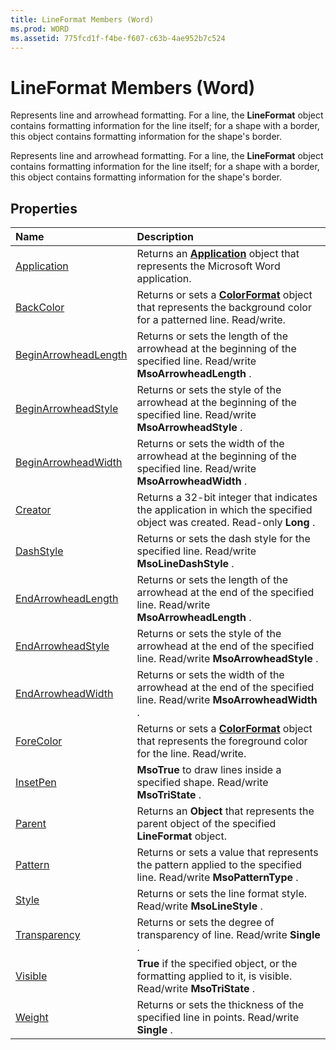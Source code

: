 ```yaml
---
title: LineFormat Members (Word)
ms.prod: WORD
ms.assetid: 775fcd1f-f4be-f607-c63b-4ae952b7c524
---
```



# LineFormat Members (Word)
Represents line and arrowhead formatting. For a line, the  **LineFormat** object contains formatting information for the line itself; for a shape with a border, this object contains formatting information for the shape's border.

Represents line and arrowhead formatting. For a line, the  **LineFormat** object contains formatting information for the line itself; for a shape with a border, this object contains formatting information for the shape's border.


## Properties



|**Name**|**Description**|
|:-----|:-----|
|[Application](lineformat-application-property-word.md)|Returns an  **[Application](application-object-word.md)** object that represents the Microsoft Word application.|
|[BackColor](lineformat-backcolor-property-word.md)|Returns or sets a  **[ColorFormat](colorformat-object-word.md)** object that represents the background color for a patterned line. Read/write.|
|[BeginArrowheadLength](lineformat-beginarrowheadlength-property-word.md)|Returns or sets the length of the arrowhead at the beginning of the specified line. Read/write  **MsoArrowheadLength** .|
|[BeginArrowheadStyle](lineformat-beginarrowheadstyle-property-word.md)|Returns or sets the style of the arrowhead at the beginning of the specified line. Read/write  **MsoArrowheadStyle** .|
|[BeginArrowheadWidth](lineformat-beginarrowheadwidth-property-word.md)|Returns or sets the width of the arrowhead at the beginning of the specified line. Read/write  **MsoArrowheadWidth** .|
|[Creator](lineformat-creator-property-word.md)|Returns a 32-bit integer that indicates the application in which the specified object was created. Read-only  **Long** .|
|[DashStyle](lineformat-dashstyle-property-word.md)|Returns or sets the dash style for the specified line. Read/write  **MsoLineDashStyle** .|
|[EndArrowheadLength](lineformat-endarrowheadlength-property-word.md)|Returns or sets the length of the arrowhead at the end of the specified line. Read/write  **MsoArrowheadLength** .|
|[EndArrowheadStyle](lineformat-endarrowheadstyle-property-word.md)|Returns or sets the style of the arrowhead at the end of the specified line. Read/write  **MsoArrowheadStyle** .|
|[EndArrowheadWidth](lineformat-endarrowheadwidth-property-word.md)|Returns or sets the width of the arrowhead at the end of the specified line. Read/write  **MsoArrowheadWidth** .|
|[ForeColor](lineformat-forecolor-property-word.md)|Returns or sets a  **[ColorFormat](colorformat-object-word.md)** object that represents the foreground color for the line. Read/write.|
|[InsetPen](lineformat-insetpen-property-word.md)| **MsoTrue** to draw lines inside a specified shape. Read/write **MsoTriState** .|
|[Parent](lineformat-parent-property-word.md)|Returns an  **Object** that represents the parent object of the specified **LineFormat** object.|
|[Pattern](lineformat-pattern-property-word.md)|Returns or sets a value that represents the pattern applied to the specified line. Read/write  **MsoPatternType** .|
|[Style](lineformat-style-property-word.md)|Returns or sets the line format style. Read/write  **MsoLineStyle** .|
|[Transparency](lineformat-transparency-property-word.md)|Returns or sets the degree of transparency of line. Read/write  **Single** .|
|[Visible](lineformat-visible-property-word.md)| **True** if the specified object, or the formatting applied to it, is visible. Read/write **MsoTriState** .|
|[Weight](lineformat-weight-property-word.md)|Returns or sets the thickness of the specified line in points. Read/write  **Single** .|

